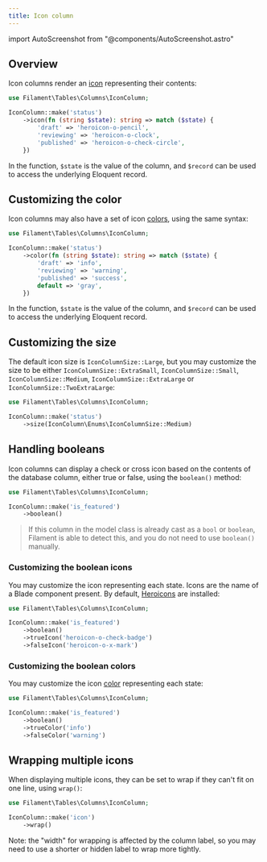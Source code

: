 ```yaml
---
title: Icon column
---
```

import AutoScreenshot from "@components/AutoScreenshot.astro"

## Overview

Icon columns render an [icon](../../styling/icons) representing their contents:

```php
use Filament\Tables\Columns\IconColumn;

IconColumn::make('status')
    ->icon(fn (string $state): string => match ($state) {
        'draft' => 'heroicon-o-pencil',
        'reviewing' => 'heroicon-o-clock',
        'published' => 'heroicon-o-check-circle',
    })
```

In the function, `$state` is the value of the column, and `$record` can be used to access the underlying Eloquent record.

<AutoScreenshot name="tables/columns/icon/simple" alt="Icon column" version="4.x" />

## Customizing the color

Icon columns may also have a set of icon [colors](../../styling/colors), using the same syntax:

```php
use Filament\Tables\Columns\IconColumn;

IconColumn::make('status')
    ->color(fn (string $state): string => match ($state) {
        'draft' => 'info',
        'reviewing' => 'warning',
        'published' => 'success',
        default => 'gray',
    })
```

In the function, `$state` is the value of the column, and `$record` can be used to access the underlying Eloquent record.

<AutoScreenshot name="tables/columns/icon/color" alt="Icon column with color" version="4.x" />

## Customizing the size

The default icon size is `IconColumnSize::Large`, but you may customize the size to be either `IconColumnSize::ExtraSmall`, `IconColumnSize::Small`, `IconColumnSize::Medium`, `IconColumnSize::ExtraLarge` or `IconColumnSize::TwoExtraLarge`:

```php
use Filament\Tables\Columns\IconColumn;

IconColumn::make('status')
    ->size(IconColumn\Enums\IconColumnSize::Medium)
```

<AutoScreenshot name="tables/columns/icon/medium" alt="Medium-sized icon column" version="4.x" />

## Handling booleans

Icon columns can display a check or cross icon based on the contents of the database column, either true or false, using the `boolean()` method:

```php
use Filament\Tables\Columns\IconColumn;

IconColumn::make('is_featured')
    ->boolean()
```

> If this column in the model class is already cast as a `bool` or `boolean`, Filament is able to detect this, and you do not need to use `boolean()` manually.

<AutoScreenshot name="tables/columns/icon/boolean" alt="Icon column to display a boolean" version="4.x" />

### Customizing the boolean icons

You may customize the icon representing each state. Icons are the name of a Blade component present. By default, [Heroicons](https://heroicons.com) are installed:

```php
use Filament\Tables\Columns\IconColumn;

IconColumn::make('is_featured')
    ->boolean()
    ->trueIcon('heroicon-o-check-badge')
    ->falseIcon('heroicon-o-x-mark')
```

<AutoScreenshot name="tables/columns/icon/boolean-icon" alt="Icon column to display a boolean with custom icons" version="4.x" />

### Customizing the boolean colors

You may customize the icon [color](../../styling/colors) representing each state:

```php
use Filament\Tables\Columns\IconColumn;

IconColumn::make('is_featured')
    ->boolean()
    ->trueColor('info')
    ->falseColor('warning')
```

<AutoScreenshot name="tables/columns/icon/boolean-color" alt="Icon column to display a boolean with custom colors" version="4.x" />

## Wrapping multiple icons

When displaying multiple icons, they can be set to wrap if they can't fit on one line, using `wrap()`:

```php
use Filament\Tables\Columns\IconColumn;

IconColumn::make('icon')
    ->wrap()
```

Note: the "width" for wrapping is affected by the column label, so you may need to use a shorter or hidden label to wrap more tightly.

